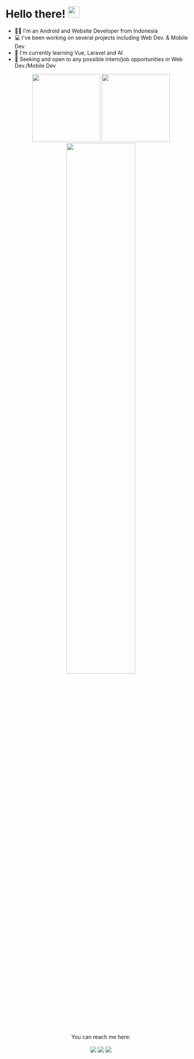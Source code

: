 # Hello there! <img src="https://raw.githubusercontent.com/MartinHeinz/MartinHeinz/master/wave.gif" width="30px">

<!--  [![alfi-linkedin][linkedin-shield]][alfi-linkedin-url] -->
- 👨‍💻 I'm an Android and Website Developer from Indonesia 
- 💻 I've been working on several projects including Web Dev. & Mobile Dev
- 🌱 I'm currently learning Vue, Laravel and AI
- 👀 Seeking and open to any possible intern/job opportunities in Web Dev./Mobile Dev

<div align="center">
  <img height="180em" src="https://github-readme-stats.vercel.app/api?username=alfidh02&show_icons=true&theme=default"/>
  <img height="180em" src="https://github-readme-stats.vercel.app/api/top-langs/?username=alfidh02&layout=compact&langs_count=20&theme=vue"/>
 
 <div align="center">
  <img width=60% src="http://github-readme-streak-stats.herokuapp.com?user=alfidh02&theme=buefy">
</div>
 
 <div align="center">
  <br>
 You can reach me here:<br><br>
  <a href="https://www.linkedin.com/in/alfi-dharmawan/" style="text-decoration: none;">
    <img src="https://img.shields.io/badge/LinkedIn-0077B5?style=for-the-badge&logo=linkedin&logoColor=white"/>
  </a>
  <a href="mailto:alfidarmawan79@gmail.com" style="text-decoration: none;">
    <img src="https://img.shields.io/badge/email%20me%20here-%23EA4335?&style=for-the-badge&logo=gmail&logoColor=white"/>
  </a>
 <a href="https://twitter.com/alfi_dharmawan" style="text-decoration: none;">
    <img src="https://img.shields.io/badge/twitter-%231DA1F2?&style=for-the-badge&logo=twitter&logoColor=white"/>
  </a>
